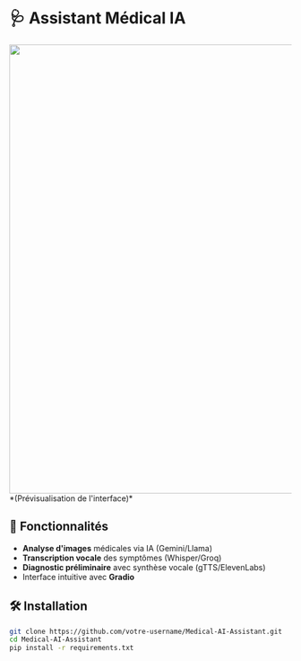 # 🩺 Assistant Médical IA

<img src="image/Dash1.jpg" width="800"/>
*(Prévisualisation de l'interface)*

## 📌 Fonctionnalités
- **Analyse d'images** médicales via IA (Gemini/Llama)
- **Transcription vocale** des symptômes (Whisper/Groq)
- **Diagnostic préliminaire** avec synthèse vocale (gTTS/ElevenLabs)
- Interface intuitive avec **Gradio**

## 🛠 Installation
```bash
git clone https://github.com/votre-username/Medical-AI-Assistant.git
cd Medical-AI-Assistant
pip install -r requirements.txt
